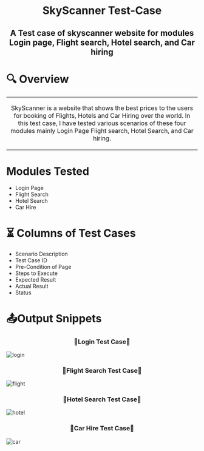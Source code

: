 <div align=center> 
  
# SkyScanner Test-Case
## A Test case of skyscanner website for modules Login page, Flight search, Hotel search, and Car hiring
  
</div>


# 🔍 Overview 
  <table>
<tr>
<td >
<p align=center>
SkyScanner is a website that shows the best prices to the users for booking of Flights, Hotels and Car Hiring over the world.
In this test case, I have tested various scenarios of these four modules mainly Login Page Flight search, Hotel Search, and Car hiring.
</p>
</td>
</tr>
</table>

# Modules Tested
- Login Page
- Flight Search
- Hotel Search
- Car Hire

# ⏳ Columns of Test Cases
- Scenario Description
- Test Case ID
- Pre-Condition of Page
- Steps to Execute
- Expected Result
- Actual Result
- Status

# 📤Output Snippets
<div align=center> <h3>🔹Login Test Case🔹</h3> </div
                                                     
![login](https://github.com/safwanmujawar16/SkyScanner-Test-Case/assets/139694210/86254b51-9a1e-4b08-a2b8-f3ad66cb6c38)

<div align=center> <h3>🔹Flight Search Test Case🔹</h3> </div>

![flight](https://github.com/safwanmujawar16/SkyScanner-Test-Case/assets/139694210/e3d70cb0-4613-41f2-ac13-4b8ded847520)

<div align=center> <h3>🔹Hotel Search Test Case🔹</h3> </div>

![hotel](https://github.com/safwanmujawar16/SkyScanner-Test-Case/assets/139694210/0f0a68ca-edf2-4727-bb38-fef11355949b)

<div align=center> <h3>🔹Car Hire Test Case🔹</h3> </div>

![car](https://github.com/safwanmujawar16/SkyScanner-Test-Case/assets/139694210/8d14ebc4-2ff7-4f95-8e7c-ecfe8419adc8)

